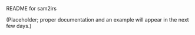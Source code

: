 README for sam2irs

(Placeholder; proper documentation and an example will appear in the next few days.)

